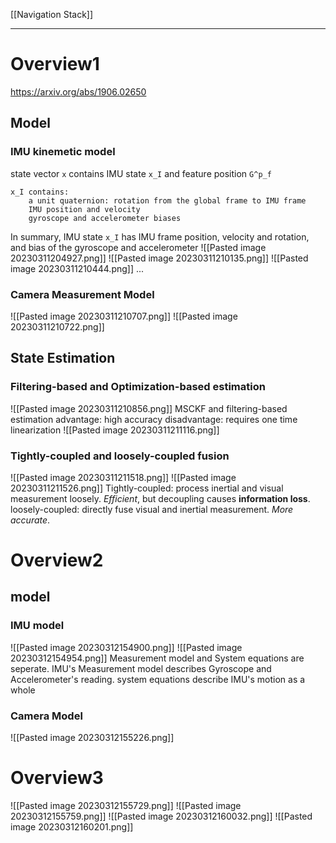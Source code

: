 [[Navigation Stack]]
****
# Overview1
https://arxiv.org/abs/1906.02650
## Model
### IMU kinemetic model
state vector `x` contains IMU state `x_I` and feature position `G^p_f`
```
x_I contains:
	a unit quaternion: rotation from the global frame to IMU frame
	IMU position and velocity
	gyroscope and accelerometer biases
```
In summary, IMU state `x_I` has IMU frame position, velocity and rotation, and bias of the gyroscope and accelerometer
![[Pasted image 20230311204927.png]]
![[Pasted image 20230311210135.png]]
![[Pasted image 20230311210444.png]]
...
### Camera Measurement Model
![[Pasted image 20230311210707.png]]
![[Pasted image 20230311210722.png]]

## State Estimation
### Filtering-based and Optimization-based estimation
![[Pasted image 20230311210856.png]]
MSCKF and filtering-based estimation
advantage:
	high accuracy
disadvantage:
	requires one time linearization
![[Pasted image 20230311211116.png]]

### Tightly-coupled and loosely-coupled fusion
![[Pasted image 20230311211518.png]]
![[Pasted image 20230311211526.png]]
Tightly-coupled: process inertial and visual measurement loosely. _Efficient_, but decoupling causes **information loss**.
loosely-coupled: directly fuse visual and inertial measurement. _More accurate_.


# Overview2
## model
### IMU model
![[Pasted image 20230312154900.png]]
![[Pasted image 20230312154954.png]]
Measurement model and System equations are seperate. IMU's Measurement model describes Gyroscope and Accelerometer's reading.
system equations describe IMU's motion as a whole
### Camera Model
![[Pasted image 20230312155226.png]]


# Overview3
![[Pasted image 20230312155729.png]]
![[Pasted image 20230312155759.png]]
![[Pasted image 20230312160032.png]]
![[Pasted image 20230312160201.png]]
